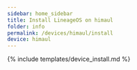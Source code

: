 ```yaml
---
sidebar: home_sidebar
title: Install LineageOS on himaul
folder: info
permalink: /devices/himaul/install
device: himaul
---
```

{% include templates/device_install.md %}
